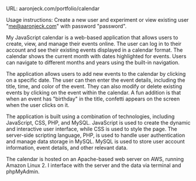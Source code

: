 URL: aaronjeck.com/portfolio/calendar

Usage instructions: Create a new user and experiment or view existing user "me@aaronjeck.com" with password "password".

My JavaScript calendar is a web-based application that allows users to create, view, and manage their events online. The user can log in to their account and see their existing events displayed in a calendar format. The calendar shows the current month with dates highlighted for events. Users can navigate to different months and years using the built-in navigation.

The application allows users to add new events to the calendar by clicking on a specific date. The user can then enter the event details, including the title, time, and color of the event. They can also modify or delete existing events by clicking on the event within the calendar. A fun addition is that when an event has "birthday" in the title, confetti appears on the screen when the user clicks on it.

The application is built using a combination of technologies, including JavaScript, CSS, PHP, and MySQL. JavaScript is used to create the dynamic and interactive user interface, while CSS is used to style the page. The server-side scripting language, PHP, is used to handle user authentication and manage data storage in MySQL. MySQL is used to store user account information, event details, and other relevant data.

The calendar is hosted on an Apache-based web server on AWS, running Amazon Linux 2. I interface with the server and the data via terminal and phpMyAdmin.